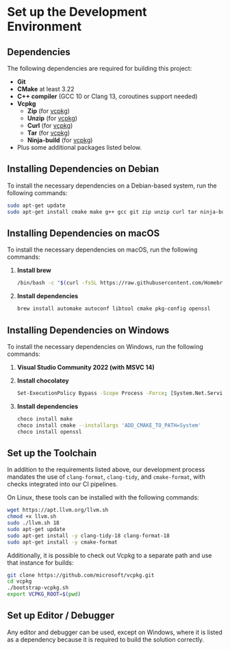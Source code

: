 # Set up the Development Environment

## Dependencies

The following dependencies are required for building this project:

- **Git**
- **CMake** at least 3.22
- **C++ compiler** (GCC 10 or Clang 13, coroutines support needed)
- **Vcpkg**
    - **Zip** (for [vcpkg](https://vcpkg.io))
    - **Unzip** (for [vcpkg](https://vcpkg.io))
    - **Curl** (for [vcpkg](https://vcpkg.io))
    - **Tar** (for [vcpkg](https://vcpkg.io))
    - **Ninja-build** (for [vcpkg](https://vcpkg.io))
- Plus some additional packages listed below.

## **Installing Dependencies on Debian**

To install the necessary dependencies on a Debian-based system, run the following commands:

```bash
sudo apt-get update
sudo apt-get install cmake make g++ gcc git zip unzip curl tar ninja-build pkg-config wget lsb-release libsystemd-dev autopoint autoconf libtool gettext
```

## **Installing Dependencies on macOS**

To install the necessary dependencies on macOS, run the following commands:

1. **Install brew**
    ```bash
    /bin/bash -c "$(curl -fsSL https://raw.githubusercontent.com/Homebrew/install/HEAD/install.sh)"
    ```

2. **Install dependencies**
    ```bash
    brew install automake autoconf libtool cmake pkg-config openssl
    ```

## **Installing Dependencies on Windows**

To install the necessary dependencies on Windows, run the following commands:

1. **Visual Studio Community 2022 (with MSVC 14)**

2. **Install chocolatey**
    ```bash
    Set-ExecutionPolicy Bypass -Scope Process -Force; [System.Net.ServicePointManager]::SecurityProtocol = [System.Net.ServicePointManager]::SecurityProtocol -bor 3072; iex ((New-Object System.Net.WebClient).DownloadString('https://community.chocolatey.org/install.ps1'))
    ```

3. **Install dependencies**
    ```bash
    choco install make
    choco install cmake --installargs 'ADD_CMAKE_TO_PATH=System'
    choco install openssl
    ```

## Set up the Toolchain

In addition to the requirements listed above, our development process mandates the use of
`clang-format`, `clang-tidy`, and `cmake-format`, with checks integrated into our CI pipelines.

On Linux, these tools can be installed with the following commands:

```bash
wget https://apt.llvm.org/llvm.sh
chmod +x llvm.sh
sudo ./llvm.sh 18
sudo apt-get update
sudo apt-get install -y clang-tidy-18 clang-format-18
sudo apt-get install -y cmake-format
```

Additionally, it is possible to check out Vcpkg to a separate path and use that instance for builds:

```bash
git clone https://github.com/microsoft/vcpkg.git
cd vcpkg
./bootstrap-vcpkg.sh
export VCPKG_ROOT=$(pwd)
```

## Set up Editor / Debugger

Any editor and debugger can be used, except on Windows, where it is listed as a dependency because it is required to build the solution correctly.
